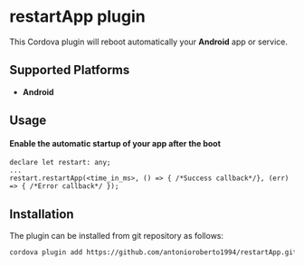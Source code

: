 # restartApp plugin #
This Cordova plugin will reboot automatically your __Android__ app or service.

## Supported Platforms ##
- __Android__

## Usage ##

#### Enable the automatic startup of your app after the boot ####
```typecript
declare let restart: any;
...
restart.restartApp(<time_in_ms>, () => { /*Success callback*/}, (err) => { /*Error callback*/ });
```
## Installation ##
The plugin can be installed from git repository as follows:
```bash
cordova plugin add https://github.com/antonioroberto1994/restartApp.git
```
```bash

